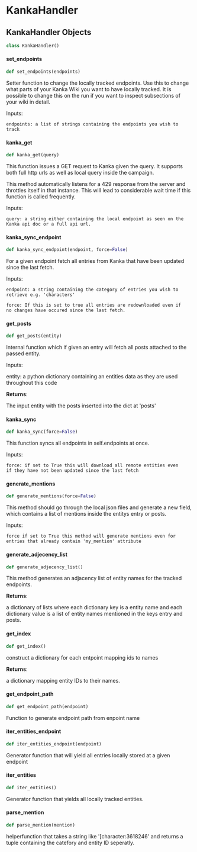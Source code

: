 <a id="KankaHandler"></a>

# KankaHandler

<a id="KankaHandler.KankaHandler"></a>

## KankaHandler Objects

```python
class KankaHandler()
```

<a id="KankaHandler.KankaHandler.set_endpoints"></a>

#### set\_endpoints

```python
def set_endpoints(endpoints)
```

Setter function to change the locally tracked endpoints. Use this to
change what parts of your Kanka Wiki you want to have locally tracked.
It is possible to change this on the run if you want to inspect
subsections of your wiki in detail.

Inputs:

    endpoints: a list of strings containing the endpoints you wish to
    track

<a id="KankaHandler.KankaHandler.kanka_get"></a>

#### kanka\_get

```python
def kanka_get(query)
```

This function issues a GET request to Kanka given the query. It
supports both full http urls as well as local query inside the
campaign.

This method automatically listens for a 429 response from the server
and throttles itself in that instance. This will lead to considerable
wait time if this function is called frequently.

Inputs:

    query: a string either containing the local endpoint as seen on the
    Kanka api doc or a full api url.

<a id="KankaHandler.KankaHandler.kanka_sync_endpoint"></a>

#### kanka\_sync\_endpoint

```python
def kanka_sync_endpoint(endpoint, force=False)
```

For a given endpoint fetch all entries from Kanka that have been
updated since the last fetch.

Inputs:

    endpoint: a string containing the category of entries you wish to
    retrieve e.g. 'characters'

    force: If this is set to true all entries are redownloaded even if
    no changes have occured since the last fetch.

<a id="KankaHandler.KankaHandler.get_posts"></a>

#### get\_posts

```python
def get_posts(entity)
```

Internal function which if given an entry will fetch all posts attached
to the passed entity.

Inputs:

entity: a python dictionary containing an entities data as they are
used throughout this code

**Returns**:

  
  The input entity with the posts inserted into the dict at 'posts'

<a id="KankaHandler.KankaHandler.kanka_sync"></a>

#### kanka\_sync

```python
def kanka_sync(force=False)
```

This function syncs all endpoints in self.endpoints at once.

Inputs:

    force: if set to True this will download all remote entities even
    if they have not been updated since the last fetch

<a id="KankaHandler.KankaHandler.generate_mentions"></a>

#### generate\_mentions

```python
def generate_mentions(force=False)
```

This method should go through the local json files and generate a new
field, which contains a list of mentions inside the entitys entry or
posts.

Inputs:

    force if set to True this method will generate mentions even for
    entries that already contain 'my_mention' attribute

<a id="KankaHandler.KankaHandler.generate_adjecency_list"></a>

#### generate\_adjecency\_list

```python
def generate_adjecency_list()
```

This method generates an adjacency list of entity names for the tracked
endpoints.

**Returns**:

  
  a dictionary of lists where each dictionary key is a entity name
  and each dictionary value is a list of entity names mentioned in
  the keys entry and posts.

<a id="KankaHandler.KankaHandler.get_index"></a>

#### get\_index

```python
def get_index()
```

construct a dictionary for each entpoint mapping ids to names

**Returns**:

  
  a dictionary mapping entity IDs to their names.

<a id="KankaHandler.KankaHandler.get_endpoint_path"></a>

#### get\_endpoint\_path

```python
def get_endpoint_path(endpoint)
```

Function to generate endpoint path from enpoint name

<a id="KankaHandler.KankaHandler.iter_entities_endpoint"></a>

#### iter\_entities\_endpoint

```python
def iter_entities_endpoint(endpoint)
```

Generator function that will yield all entries locally stored at a
given endpoint

<a id="KankaHandler.KankaHandler.iter_entities"></a>

#### iter\_entities

```python
def iter_entities()
```

Generator function that yields all locally tracked entities.

<a id="KankaHandler.parse_mention"></a>

#### parse\_mention

```python
def parse_mention(mention)
```

helperfunction that takes a string like '[character:3618246' and returns a
tuple containing the catefory and entity ID seperatly.

